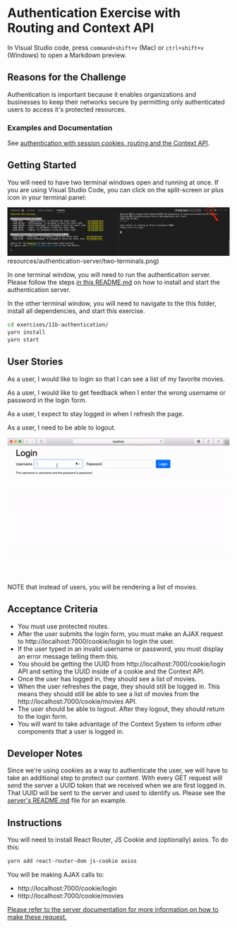 # Authentication Exercise with Routing and Context API

In Visual Studio code, press `command+shift+v` (Mac) or `ctrl+shift+v` (Windows) to open a Markdown preview.

## Reasons for the Challenge

Authentication is important because it enables organizations and businesses to keep their networks secure by permitting only authenticated users to access it's protected resources.

### Examples and Documentation

See [authentication with session cookies, routing and the Context API](../../examples/11c-authentication-routing/README.md).

## Getting Started

You will need to have two terminal windows open and running at once. If you are using Visual Studio Code, you can click on the split-screen or plus icon in your terminal panel:

![Split screen icon in Visual Studio code](two-terminals.png) resources/authentication-server/two-terminals.png)

In one terminal window, you will need to run the authentication server. Please follow the steps [in this README.md](../../resources/authentication-server/README.md) on how to install and start the authentication server.

In the other terminal window, you will need to navigate to the this folder, install all dependencies, and start this exercise.

```bash
cd exercises/11b-authentication/
yarn install
yarn start
```

## User Stories

As a user, I would like to login so that I can see a list of my favorite movies.

As a user, I would like to get feedback when I enter the wrong username or password in the login form.

As a user, I expect to stay logged in when I refresh the page.

As a user, I need to be able to logout.

![Login example](login-example.gif)

NOTE that instead of users, you will be rendering a list of movies.

## Acceptance Criteria

- You must use protected routes.
- After the user submits the login form, you must make an AJAX request to http://localhost:7000/cookie/login to login the user.
- If the user typed in an invalid username or password, you must display an error message telling them this.
- You should be getting the UUID from http://localhost:7000/cookie/login API and setting the UUID inside of a cookie and the Context API.
- Once the user has logged in, they should see a list of movies.
- When the user refreshes the page, they should still be logged in. This means they should still be able to see a list of movies from the http://localhost:7000/cookie/movies API.
- The user should be able to logout. After they logout, they should return to the login form.
- You will want to take advantage of the Context System to inform other components that a user is logged in.

## Developer Notes

Since we're using cookies as a way to authenticate the user, we will have to take an additional step to protect our content. With every GET request will send the server a UUID token that we received when we are first logged in. That UUID will be sent to the server and used to identify us. Please see the [server's README.md](../../resources/authentication-server/README.md) file for an example.

## Instructions

You will need to install React Router, JS Cookie and (optionally) axios. To do this:

```bash
yarn add react-router-dom js-cookie axios
```

You will be making AJAX calls to:

- http://localhost:7000/cookie/login
- http://localhost:7000/cookie/movies

[Please refer to the server documentation for more information on how to make these request.](../../resources/authentication-server/README.md)

